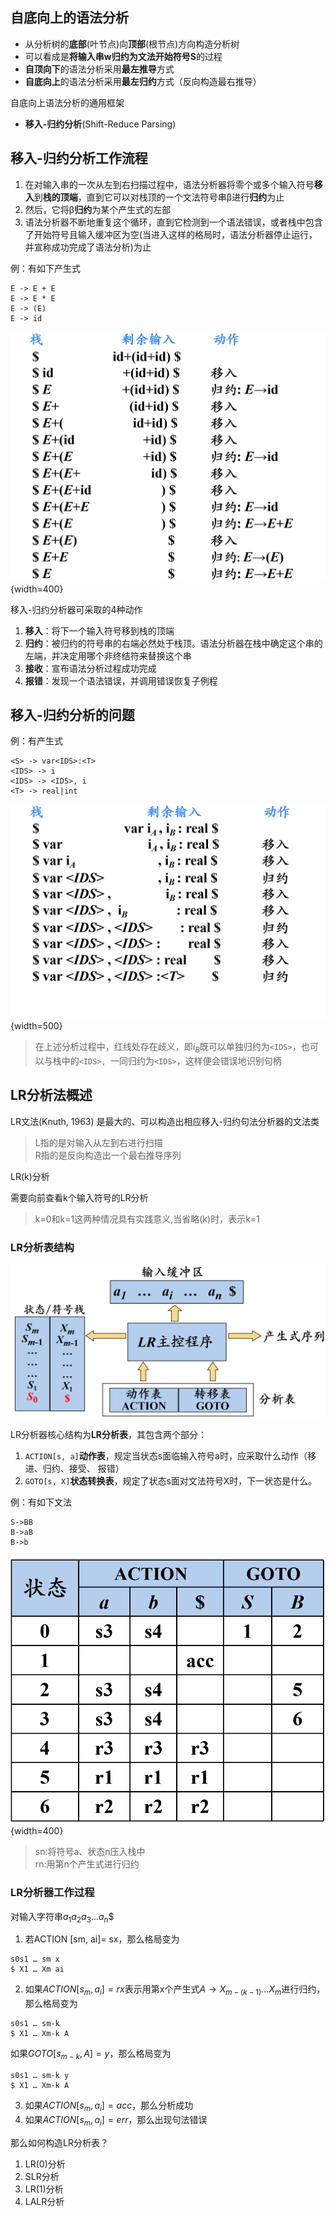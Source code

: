## 自底向上的语法分析

- 从分析树的**底部**(叶节点)向**顶部**(根节点)方向构造分析树
- 可以看成是**将输入串w归约为文法开始符号S**的过程
- **自顶向下**的语法分析采用**最左推导**方式
- **自底向上**的语法分析采用**最左归约**方式（反向构造最右推导）

自底向上语法分析的通用框架

- **移入-归约分析**(Shift-Reduce Parsing)

## 移入-归约分析工作流程

1. 在对输入串的一次从左到右扫描过程中，语法分析器将零个或多个输入符号**移入**到**栈的顶端**，直到它可以对栈顶的一个文法符号串β进行**归约**为止
2. 然后，它将β**归约**为某个产生式的左部
3. 语法分析器不断地重复这个循环，直到它检测到一个语法错误，或者栈中包含了开始符号且输入缓冲区为空(当进入这样的格局时，语法分析器停止运行，并宣称成功完成了语法分析)为止

例：有如下产生式

```
E -> E + E
E -> E * E
E -> (E)
E -> id
```

![](7-1.png){width=400}

移入-归约分析器可采取的4种动作

1. **移入**：将下一个输入符号移到栈的顶端
2. **归约**：被归约的符号串的右端必然处于栈顶。语法分析器在栈中确定这个串的左端，并决定用哪个非终结符来替换这个串
3. **接收**：宣布语法分析过程成功完成
4. **报错**：发现一个语法错误，并调用错误恢复子例程

## 移入-归约分析的问题

例：有产生式

```
<S> -> var<IDS>:<T>
<IDS> -> i
<IDS> -> <IDS>, i
<T> -> real|int
```

![](7-2.png){width=500}

> 在上述分析过程中，红线处存在歧义，即$i_B$既可以单独归约为`<IDS>`，也可以与栈中的`<IDS>, `一同归约为`<IDS>`，这样便会错误地识别句柄

## LR分析法概述

LR文法(Knuth, 1963) 是最大的、可以构造出相应移入-归约句法分析器的文法类

> L指的是对输入从左到右进行扫描<br>
> R指的是反向构造出一个最右推导序列

LR(k)分析

需要向前查看k个输入符号的LR分析

> k=0和k=1这两种情况具有实践意义,当省略(k)时，表示k=1 

### LR分析表结构

![](7-3.png)

LR分析器核心结构为**LR分析表**，其包含两个部分：

1. `ACTION[s, a]`**动作表**，规定当状态s面临输入符号a时，应采取什么动作（移进、归约、接受、 报错）
2. `GOTO[s, X]`**状态转换表**，规定了状态s面对文法符号X时，下一状态是什么。

例：有如下文法

```
S->BB
B->aB
B->b
```

![](7-4.png){width=400}

> sn:将符号a、状态n压入栈中<br>
> rn:用第n个产生式进行归约

### LR分析器工作过程

对输入字符串$a_1a_2a_3\dots a_n\$$

1. 若ACTION [sm, ai]= sx，那么格局变为

```
s0s1 … sm x 
$ X1 … Xm ai 
```

2. 如果$ACTION[s_m, a_i]= rx$表示用第x个产生式$A\to X_{m-(k-1)}\dots X_m$进行归约，那么格局变为

```
s0s1 … sm-k
$ X1 … Xm-k A 
```

如果$GOTO[s_{m-k}, A]=y$，那么格局变为

```
s0s1 … sm-k y  
$ X1 … Xm-k A
```

3. 如果$ACTION[s_m, a_i]= acc$，那么分析成功
4. 如果$ACTION[s_m, a_i]= err$，那么出现句法错误

那么如何构造LR分析表？

1. LR(0)分析
2. SLR分析
3. LR(1)分析
4. LALR分析